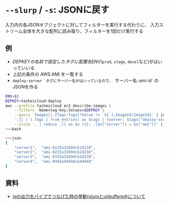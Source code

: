 # `--slurp` / `-s`: JSONに戻す

入力内の各JSONオブジェクトに対してフィルターを実行する代わりに、 入力ストリーム全体を大きな配列に読み取り、フィルターを1回だけ実行する



## 例

- $DEPKEYの名前で設定したタグに配置名$ENV(`prod`, `stage`, `devel`など)がはいっていいる
- 上記の条件の AWS AMI を一覧する
- `deploy-server｀タグにサーバー名がはいっているので、 `サーバー名` : `ami id` のJSONを作る 


~~~bash
ENV=$1
DEPKEY=taiheicloud-deploy
aws --profile taiheicloud ec2 describe-images \
    --filters  Name=tag-key,Values=$DEPKEY \
    --query 'Images[].{Tags:Tags[?Value != `$1`],ImageId:ImageId}' | jq  \
    '.[] | (.Tags | from_entries) as $tags | {server: $tags["deploy-server"], ami: .ImageId}'  | jq \
    --slurp '. | reduce .[] as $o ({}; .[$o["server"]] = $o["ami"])' | tee -a /tmp/hoge.json
~~~bash

~~~json
{
    "server1",  "ami-0115a3169dcb1d138",
    "server2",  "ami-0225a3269dcb2d238",
    "server3",  "ami-0335a3369dcb3d338",
    "server4",  "ami-0445a4469dcb4d448"
}
~~~

## 資料

- [jqの出力をパイプでつなげた時の挙動(slurpとunbuffered)について](https://pod.hatenablog.com/entry/2017/08/29/215253)